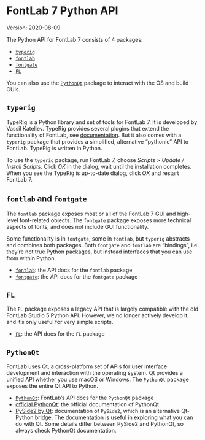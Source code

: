 
# FontLab 7 Python API

Version: 2020-08-09

The Python API for FontLab 7 consists of 4 packages:

- [`typerig`](typerig.md)
- [`fontlab`](fontlab.md)
- [`fontgate`](fontgate.md)
- [`FL`](FL.md)

You can also use the [`PythonQt`](PythonQt.md) package to interact with the OS and build GUIs.

## `typerig`

TypeRig is a Python library and set of tools for FontLab 7. It is developed by Vassil Kateliev. TypeRig provides several plugins that extend the functionality of FontLab, see [documentation](https://kateliev.github.io/TypeRig/). But it also comes with a `typerig` package that provides a simplified, alternative “pythonic” API to FontLab. TypeRig is written in Python.

To use the `typerig` package, run FontLab 7, choose _Scripts > Update / Install Scripts_. Click _OK_ in the dialog, wait until the installation completes. When you see the TypeRig is up-to-date dialog, click _OK_ and restart FontLab 7.

## `fontlab` and `fontgate`

The `fontlab` package exposes most or all of the FontLab 7 GUI and high-level font-related objects. The `fontgate` package exposes more technical aspects of fonts, and does not include GUI functionality.

Some functionality is in `fontgate`, some in `fontlab`, but `typerig` abstracts and combines both packages. Both `fontgate` and `fontlab` are “bindings”, i.e. they’re not true Python packages, but instead interfaces that you can use from within Python.

- [`fontlab`](fontlab.md): the API docs for the `fontlab` package
- [`fontgate`](fontgate.md): the API docs for the `fontgate` package


## `FL`

The `FL` package exposes a legacy API that is largely compatible with the old FontLab Studio 5 Python API. However, we no longer actively develop it, and it’s only useful for very simple scripts.

- [`FL`](FL.md): the API docs for the `FL` package

## `PythonQt`

FontLab uses Qt, a cross-platform set of APIs for user interface development and interaction with the operating system. Qt provides a unified API whether you use macOS or Windows. The `PythonQt` package exposes the entire Qt API to Python.

- [`PythonQt`](PythonQt.md): FontLab’s API docs for the `PythonQt` package
- [official PythonQt](https://mevislab.github.io/pythonqt/): the official documentation of PythonQt
- [PySide2 by Qt](https://doc.qt.io/qtforpython/index.html): documentation of `PySide2`, which is an alternative Qt-Python bridge. The documentation is useful in exploring what you can do with Qt. Some details differ between PySide2 and PythonQt, so always check PythonQt documentation.
